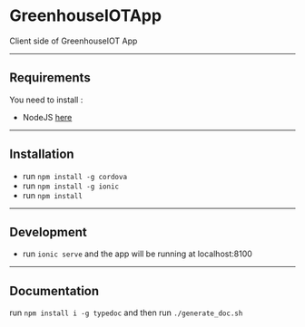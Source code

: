 # GreenhouseIOTApp

Client side of GreenhouseIOT App

___

## Requirements

You need to install : 

- NodeJS [here](https://nodejs.org)

___

## Installation

- run `npm install -g cordova`
- run `npm install -g ionic`
- run `npm install`

___

## Development

- run `ionic serve` and the app will be running at localhost:8100

___

## Documentation

run `npm install i -g typedoc` and then run `./generate_doc.sh`